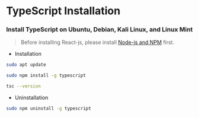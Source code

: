# TypeScript Installation

### Install TypeScript on Ubuntu, Debian, Kali Linux, and Linux Mint

> Before installing React-js, please install [Node-js and NPM](https://github.com/prayogaea/installation/tree/master/Linux/Node-JS) first.

- Installation
```bash
sudo apt update
```
```bash
sudo npm install -g typescript
```
```bash
tsc --version
```

- Uninstallation
```bash
sudo npm uninstall -g typescript
```